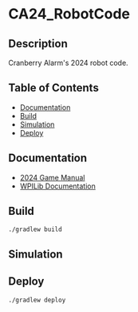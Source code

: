 # CA24_RobotCode

## Description

Cranberry Alarm's 2024 robot code.

## Table of Contents
- [Documentation](#documentation)
- [Build](#build)
- [Simulation](#simulate)
- [Deploy](#deploy)

## Documentation

- [2024 Game Manual](https://firstfrc.blob.core.windows.net/frc2024/Manual/2024GameManual.pdf)
- [WPILib Documentation](https://docs.wpilib.org/en/stable/index.html)

## Build

```
./gradlew build
```

## Simulation

## Deploy

```
./gradlew deploy
```